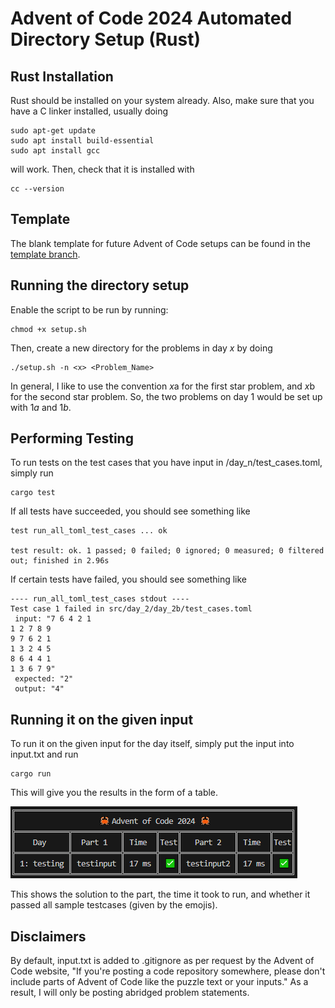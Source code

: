 # Advent of Code 2024 Automated Directory Setup (Rust)

## Rust Installation

Rust should be installed on your system already. Also, make sure that you have a C linker installed, usually doing 
```
sudo apt-get update
sudo apt install build-essential
sudo apt install gcc
```
will work. Then, check that it is installed with
```
cc --version
```

## Template

The blank template for future Advent of Code setups can be found in the [template branch](https://github.com/dillionlim/advent-of-code-2024/tree/template).

## Running the directory setup

Enable the script to be run by running:
```
chmod +x setup.sh
```

Then, create a new directory for the problems in day $x$ by doing 
```
./setup.sh -n <x> <Problem_Name>
```

In general, I like to use the convention $x$a for the first star problem, and $x$b for the second star problem. So, the two problems on day 1 would be set up with $1a$ and $1b$.

## Performing Testing

To run tests on the test cases that you have input in /day_n/test_cases.toml, simply run
```
cargo test
```

If all tests have succeeded, you should see something like
```
test run_all_toml_test_cases ... ok

test result: ok. 1 passed; 0 failed; 0 ignored; 0 measured; 0 filtered out; finished in 2.96s
```

If certain tests have failed, you should see something like
```
---- run_all_toml_test_cases stdout ----
Test case 1 failed in src/day_2/day_2b/test_cases.toml
 input: "7 6 4 2 1
1 2 7 8 9
9 7 6 2 1
1 3 2 4 5
8 6 4 4 1
1 3 6 7 9"
 expected: "2"
 output: "4"
```

## Running it on the given input

To run it on the given input for the day itself, simply put the input into input.txt and run 
```
cargo run
```

This will give you the results in the form of a table.

![Output Table](table.png)

This shows the solution to the part, the time it took to run, and whether it passed all sample testcases (given by the emojis).

## Disclaimers

By default, input.txt is added to .gitignore as per request by the Advent of Code website, "If you're posting a code repository somewhere, please don't include parts of Advent of Code like the puzzle text or your inputs." As a result, I will only be posting abridged problem statements.